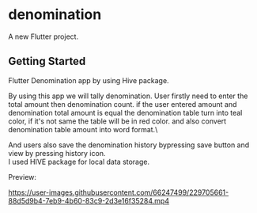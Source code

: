 # denomination

A new Flutter project.

## Getting Started
Flutter Denomination app by using Hive package.

By using this app we will tally denomination. User firstly need to enter the total amount then denomination count. if the user entered amount and denomination total amount is equal the denomination table turn into teal color, if it's not same the table will be in red color. and also convert denomination table amount into word format.\

And users also save the denomination history bypressing save button and view by pressing history icon.\
I used HIVE package for local data storage.

Preview:


https://user-images.githubusercontent.com/66247499/229705661-88d5d9b4-7eb9-4b60-83c9-2d3e16f35284.mp4

